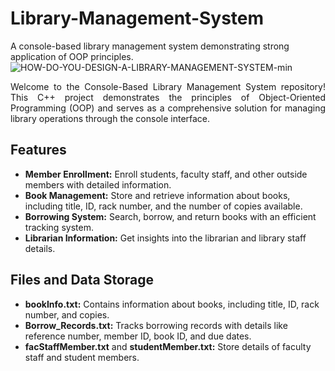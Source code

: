 # Library-Management-System
A console-based library management system demonstrating strong application of OOP principles.
![HOW-DO-YOU-DESIGN-A-LIBRARY-MANAGEMENT-SYSTEM-min](https://github.com/Thithira-Paranawithana/Library-Management-System/assets/153026117/c3b1304a-ab4b-4c6c-8b2d-e38b015070fe)

<p align="justify">Welcome to the Console-Based Library Management System repository! This C++ project demonstrates the principles of Object-Oriented Programming (OOP) and serves as a comprehensive solution for managing library operations through the console interface.</p>

## Features

- **Member Enrollment:** Enroll students, faculty staff, and other outside members with detailed information.
- **Book Management:** Store and retrieve information about books, including title, ID, rack number, and the number of copies available.
- **Borrowing System:** Search, borrow, and return books with an efficient tracking system.
- **Librarian Information:** Get insights into the librarian and library staff details.

## Files and Data Storage

- **bookInfo.txt:** Contains information about books, including title, ID, rack number, and copies.
- **Borrow_Records.txt:** Tracks borrowing records with details like reference number, member ID, book ID, and due dates.
- **facStaffMember.txt** and **studentMember.txt:** Store details of faculty staff and student members.
